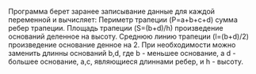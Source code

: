 
Программа берет заранее записывание данные для каждой переменной и вычисляет:
Периметр трапеции (P=a+b+c+d) сумма ребер трапеции.
Площадь трапеции (S=(b+d)/h) произведение оснований деленное на высоту.
Среднюю линию трапеции (l=(b+d)/2) произведение основание денное на 2.
При необходимости можно заменить длинны оснований b,d, где b - меньшее основание,
а d - большее основание, a,c, являющиеся длиннами ребер, и h - высоту.
